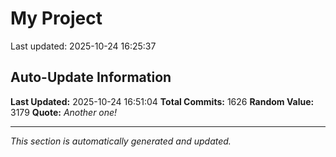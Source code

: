 # My Project


Last updated: 2025-10-24 16:25:37

































































































































































































































































































































































































































































































































































































































































































































































































































































































































































































































































































































































































































































































































































































































































































































































































































































































































































































































































































































































































































































































## Auto-Update Information

**Last Updated:** 2025-10-24 16:51:04
**Total Commits:** 1626
**Random Value:** 3179
**Quote:** _Another one!_

---
_This section is automatically generated and updated._